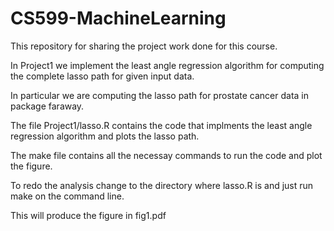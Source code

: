 # CS599-MachineLearning

This repository for sharing the project work done for this course.

In Project1 we implement the least angle regression algorithm for computing the complete lasso path for given input data.

In particular we are computing the lasso path for prostate cancer data in package faraway.

The file Project1/lasso.R contains the code that implments the least angle regression algorithm and plots the lasso path.

The make file contains all the necessay commands to run the code and plot the figure. 

To redo the analysis change to the directory where lasso.R is and just run make on the command line.

This will produce the figure in fig1.pdf
